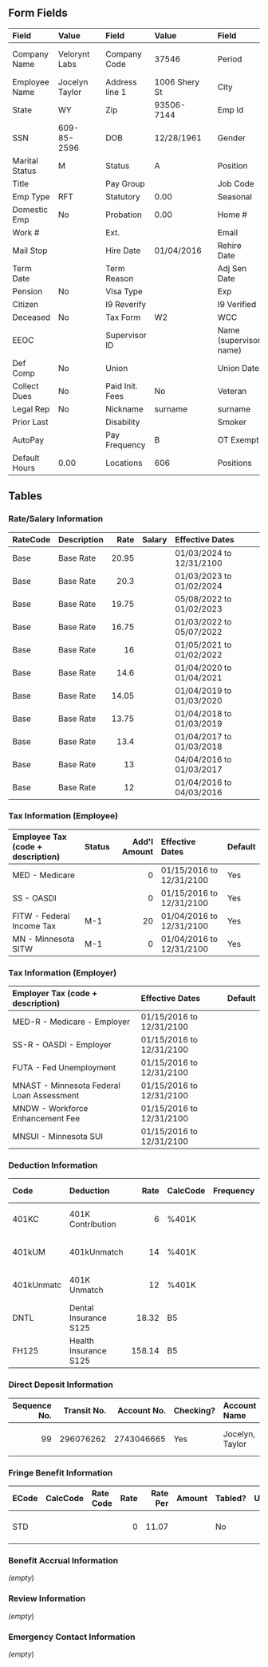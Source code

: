 ## Form Fields
| Field          | Value          |     | Field           | Value         |      | Field                  | Value                    |
|:---------------|:---------------|:----|:----------------|:--------------|:-----|:-----------------------|:-------------------------|
| Company Name   | Velorynt Labs  |     | Company Code    | 37546         |      | Period                 | 12/17/2024 to 12/26/2024 |
| Employee Name  | Jocelyn Taylor |     | Address line 1  | 1006 Shery St |      | City                   | Shaontown                |
| State          | WY             |     | Zip             | 93506-7144    |      | Emp Id                 | 5532                     |
| SSN            | 609-85-2596    |     | DOB             | 12/28/1961    |      | Gender                 | M                        |
| Marital Status | M              |     | Status          | A             |      | Position               |                          |
| Title          |                |     | Pay Group       |               |      | Job Code               |                          |
| Emp Type       | RFT            |     | Statutory       | 0.00          |      | Seasonal               | 0.00                     |
| Domestic Emp   | No             |     | Probation       | 0.00          |      | Home #                 |                          |
| Work #         |                |     | Ext.            |               |      | Email                  |                          |
| Mail Stop      |                |     | Hire Date       | 01/04/2016    |      | Rehire Date            |                          |
| Term Date      |                |     | Term Reason     |               |      | Adj Sen Date           |                          |
| Pension        | No             |     | Visa Type       |               |      | Exp                    |                          |
| Citizen        |                |     | I9 Reverify     |               |      | I9 Verified            | Yes                      |
| Deceased       | No             |     | Tax Form        | W2            |      | WCC                    | 8810                     |
| EEOC           |                |     | Supervisor ID   |               |      | Name (supervisor name) |                          |
| Def Comp       | No             |     | Union           |               |      | Union Date             |                          |
| Collect Dues   | No             |     | Paid Init. Fees | No            |      | Veteran                |                          |
| Legal Rep      | No             |     | Nickname        | surname       |      | surname                |                          |
| Prior Last     |                |     | Disability      |               |      | Smoker                 | No                       |
| AutoPay        |                |     | Pay Frequency   | B             |      | OT Exempt              | No                       |
| Default Hours  | 0.00           |     | Locations       | 606           |      | Positions              | 700                      |

## Tables

### Rate/Salary Information
| RateCode   | Description   |   Rate | Salary   | Effective Dates          |
|:-----------|:--------------|-------:|:---------|:-------------------------|
| Base       | Base Rate     |  20.95 |          | 01/03/2024 to 12/31/2100 |
| Base       | Base Rate     |  20.3  |          | 01/03/2023 to 01/02/2024 |
| Base       | Base Rate     |  19.75 |          | 05/08/2022 to 01/02/2023 |
| Base       | Base Rate     |  16.75 |          | 01/03/2022 to 05/07/2022 |
| Base       | Base Rate     |  16    |          | 01/05/2021 to 01/02/2022 |
| Base       | Base Rate     |  14.6  |          | 01/04/2020 to 01/04/2021 |
| Base       | Base Rate     |  14.05 |          | 01/04/2019 to 01/03/2020 |
| Base       | Base Rate     |  13.75 |          | 01/04/2018 to 01/03/2019 |
| Base       | Base Rate     |  13.4  |          | 01/04/2017 to 01/03/2018 |
| Base       | Base Rate     |  13    |          | 04/04/2016 to 01/03/2017 |
| Base       | Base Rate     |  12    |          | 01/04/2016 to 04/03/2016 |

### Tax Information (Employee)
| Employee Tax (code + description)   | Status   |   Add'l Amount | Effective Dates          | Default   |
|:------------------------------------|:---------|---------------:|:-------------------------|:----------|
| MED - Medicare                      |          |              0 | 01/15/2016 to 12/31/2100 | Yes       |
| SS - OASDI                          |          |              0 | 01/15/2016 to 12/31/2100 | Yes       |
| FITW - Federal Income Tax           | M-1      |             20 | 01/04/2016 to 12/31/2100 | Yes       |
| MN - Minnesota SITW                 | M-1      |              0 | 01/04/2016 to 12/31/2100 | Yes       |

### Tax Information (Employer)
| Employer Tax (code + description)         | Effective Dates          | Default   |
|:------------------------------------------|:-------------------------|:----------|
| MED-R - Medicare - Employer               | 01/15/2016 to 12/31/2100 |           |
| SS-R - OASDI - Employer                   | 01/15/2016 to 12/31/2100 |           |
| FUTA - Fed Unemployment                   | 01/15/2016 to 12/31/2100 |           |
| MNAST - Minnesota Federal Loan Assessment | 01/15/2016 to 12/31/2100 |           |
| MNDW - Workforce Enhancement Fee          | 01/15/2016 to 12/31/2100 |           |
| MNSUI - Minnesota SUI                     | 01/15/2016 to 12/31/2100 |           |

### Deduction Information
| Code       | Deduction             |   Rate | CalcCode   | Frequency   | Goal/Paid   | Min/Max/Annual Max   |   Arrears | Agency   | Effective Dates          |
|:-----------|:----------------------|-------:|:-----------|:------------|:------------|:---------------------|----------:|:---------|:-------------------------|
| 401KC      | 401K Contribution     |   6    | %401K      |             | 0.00/0.00   | 0.00/0.00/0.00       |         0 |          | 04/01/2016 to 12/31/2100 |
| 401kUM     | 401kUnmatch           |  14    | %401K      |             | 0.00/0.00   | 0.00/0.00/0.00       |         0 |          | 08/01/2022 to 12/31/2100 |
| 401kUnmatc | 401K Unmatch          |  12    | %401K      |             | 0.00/0.00   | 0.00/0.00/0.00       |         0 |          | 03/31/2019 to 08/01/2022 |
| DNTL       | Dental Insurance S125 |  18.32 | B5         |             | 0.00/0.00   | 0.00/0.00/0.00       |         0 |          | 09/01/2019 to 12/31/2100 |
| FH125      | Health Insurance S125 | 158.14 | B5         |             | 0.00/0.00   | 0.00/0.00/0.00       |         0 |          | 09/01/2019 to 12/31/2100 |

### Direct Deposit Information
|   Sequence No. |   Transit No. |   Account No. | Checking?   | Account Name    | Amount Code   |   Amount | Prenote Date   | Effective Dates          | Exclude Special   |
|---------------:|--------------:|--------------:|:------------|:----------------|:--------------|---------:|:---------------|:-------------------------|:------------------|
|             99 |     296076262 |    2743046665 | Yes         | Jocelyn, Taylor | %             |      100 | 02/12/2016     | 02/12/2016 to 12/31/2100 | No                |

### Fringe Benefit Information
| ECode   | CalcCode   | Rate Code   |   Rate |   Rate Per | Amount   | Tabled?   |   Units | Frequency   | Goal/Paid/Goal Bal.   | Min/Max/Ann. Max   | Effective Dates          |
|:--------|:-----------|:------------|-------:|-----------:|:---------|:----------|--------:|:------------|:----------------------|:-------------------|:-------------------------|
| STD     |            |             |      0 |      11.07 |          | No        |       0 | ML          | 0.00/0.00/0.00        | 0.00/0.00/0.00     | 03/17/2019 to 12/31/2100 |

### Benefit Accrual Information
_(empty_)

### Review Information
_(empty_)

### Emergency Contact Information
_(empty_)
